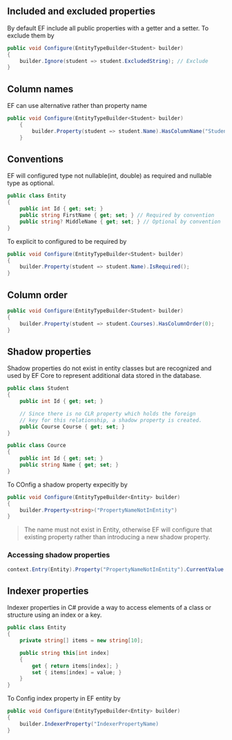 ## Included and excluded properties
By default EF include all public properties with a getter and a setter. To exclude them by
```csharp
public void Configure(EntityTypeBuilder<Student> builder)
{
    builder.Ignore(student => student.ExcludedString); // Exclude
}
```

## Column names
EF can use alternative rather than property name 
```csharp
public void Configure(EntityTypeBuilder<Student> builder)
    {
        builder.Property(student => student.Name).HasColumnName("StudentName"); // Change column name
    }
```

## Conventions
EF will configured type not nullable(int, double) as required and nullable type as optional.
```csharp
public class Entity
{
    public int Id { get; set; }
    public string FirstName { get; set; } // Required by convention
    public string? MiddleName { get; set; } // Optional by convention
}
```
To explicit to configured to be required by
```csharp
public void Configure(EntityTypeBuilder<Student> builder)
{
    builder.Property(student => student.Name).IsRequired();
}
```

## Column order
```csharp
public void Configure(EntityTypeBuilder<Student> builder)
{
    builder.Property(student => student.Courses).HasColumnOrder(0);
}
```

## Shadow properties
Shadow properties do not exist in entity classes but are recognized and used by EF Core to represent additional data stored in the database.
```csharp
public class Student
{
    public int Id { get; set; }

    // Since there is no CLR property which holds the foreign
    // key for this relationship, a shadow property is created.
    public Course Course { get; set; }
}

public class Cource
{
    public int Id { get; set; }
    public string Name { get; set; }
}
```

To COnfig a shadow property expecitly by
```csharp
public void Configure(EntityTypeBuilder<Entity> builder)
{
    builder.Property<string>("PropertyNameNotInEntity")
}
```
> The name must not exist in Entity, otherwise EF will configure that existing property rather than introducing a new shadow property.
### Accessing shadow properties
```csharp
context.Entry(Entity).Property("PropertyNameNotInEntity").CurrentValue = NewValue;
```

## Indexer properties
Indexer properties in C# provide a way to access elements of a class or structure using an index or a key.
```csharp
public class Entity
{
    private string[] items = new string[10];

    public string this[int index]
    {
        get { return items[index]; }
        set { items[index] = value; }
    }
}
```

To Config index property in EF entity by
```csharp
public void Configure(EntityTypeBuilder<Entity> builder)
{
    builder.IndexerProperty("IndexerPropertyName)
}
```


